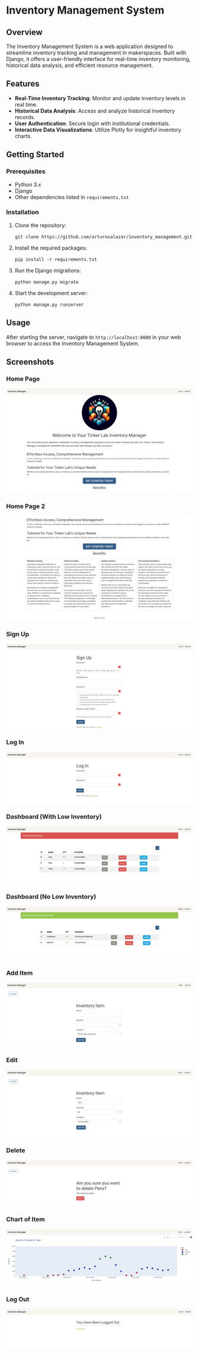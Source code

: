 # Inventory Management System

## Overview
The Inventory Management System is a web application designed to streamline inventory tracking and management in makerspaces. Built with Django, it offers a user-friendly interface for real-time inventory monitoring, historical data analysis, and efficient resource management.

## Features
- **Real-Time Inventory Tracking**: Monitor and update inventory levels in real time.
- **Historical Data Analysis**: Access and analyze historical inventory records.
- **User Authentication**: Secure login with institutional credentials.
- **Interactive Data Visualizations**: Utilize Plotly for insightful inventory charts.

## Getting Started
### Prerequisites
- Python 3.x
- Django
- Other dependencies listed in `requirements.txt`

### Installation
1. Clone the repository: 
   ```
   git clone https://github.com/arturosalazar/inventory_management.git
   ```
2. Install the required packages:
   ```
   pip install -r requirements.txt
   ```
3. Run the Django migrations:
   ```
   python manage.py migrate
   ```
4. Start the development server:
   ```
   python manage.py runserver
   ```

## Usage
After starting the server, navigate to `http://localhost:8000` in your web browser to access the Inventory Management System.

## Screenshots
### Home Page
![Home Page](https://github.com/arturosalazar/inventory_management/blob/main/images/screenshot-home-page.png)

### Home Page 2
![Home Page 2](https://github.com/arturosalazar/inventory_management/blob/main/images/screenshot-home-page2.png)

### Sign Up
![Sign Up](https://github.com/arturosalazar/inventory_management/blob/main/images/screenshot-signup.png)

### Log In
![Log In](https://github.com/arturosalazar/inventory_management/blob/main/images/screenshot-login.png)

### Dashboard (With Low Inventory)
![Dashboard With Low Inventory](https://github.com/arturosalazar/inventory_management/blob/main/images/screenshot-dashboard.png)

### Dashboard (No Low Inventory)
![Dashboard With No Low Inventory](https://github.com/arturosalazar/inventory_management/blob/main/images/screenshot-dashboard-full.png)

### Add Item
![Add Item](https://github.com/arturosalazar/inventory_management/blob/main/images/screenshot-add-item.png)

### Edit
![Edit](https://github.com/arturosalazar/inventory_management/blob/main/images/screenshot-edit.png)

### Delete
![Delete](https://github.com/arturosalazar/inventory_management/blob/main/images/screenshot-delete.png)

### Chart of Item
![Chart Item](https://github.com/arturosalazar/inventory_management/blob/main/images/screenshot-chart-item.png)

### Log Out
![Log Out](https://github.com/arturosalazar/inventory_management/blob/main/images/screenshot-logout.png)
